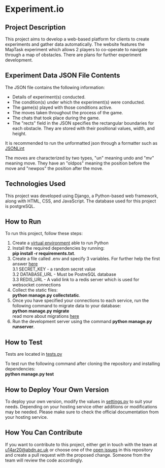 # Experiment.io

## Project Description
This project aims to develop a web-based platform for clients to create experiments and gather data automatically. The website features the MapTask experiment which allows 2 players to co-operate to navigate through a map of obstacles. There are plans for further experiment development.

## Experiment Data JSON File Contents
The JSON file contains the following information:

- Details of experiment(s) conducted.
- The condition(s) under which the experiment(s) were conducted.
- The game(s) played with those conditions active.
- The moves taken throughout the process of the game.
- The chats that took place during the game.
- The "rects" field in the JSON specifies the rectangular boundaries for each obstacle. They are stored with their positional values, width, and height.

It is recommended to run the unformatted json through a formatter such as [JSONLint](https://jsonlint.com/)

The moves are characterized by two types, "un" meaning undo and "mv" meaning move. They have an "oldpos" meaning the position before the move and "newpos" the position after the move.

## Technologies Used
This project was developed using Django, a Python-based web framework, along with HTML, CSS, and JavaScript. The database used for this project is postgreSQL.

## How to Run
To run this project, follow these steps:
1. Create a [virtual environment](https://docs.python.org/3/library/venv.html) able to run Python
2. Install the required dependencies by running:\
**pip install -r requirements.txt**.
3. Create a file called .env and specify 3 variables. For further help the first answer [here](https://stackoverflow.com/questions/15209978/where-to-store-secret-keys-django)\
  3.1 SECRET_KEY - a random secret value\
  3.2 DATABASE_URL - Must be PostreSQL database\
  3.3 REDIS_URL - A valid link to a redis server which is used for websocket connections
4. Collect the static files:\
**python manage.py collectstatic**.
5. Once you have specified your connections to each service, run the following command to migrate data to your database:\
**python manage.py migrate**\
read more about migrations [here](https://docs.djangoproject.com/en/4.2/topics/migrations/)
6. Run the development server using the command **python manage.py runserver**.

## How to Test
Tests are located in [tests.py](accounts/tests.py)

To test run the following command after cloning the repository and installing dependencies:\
**python manage.py test**

## How to Deploy Your Own Version
To deploy your own version, modify the values in [settings.py](game_website/settings.py) to suit your needs.
Depending on your hosting service other additions or modifications may be needed. Please make sure to check the official documentation from your hosting service.

## How You Can Contribute
If you want to contribute to this project, either get in touch with the team at u14ar20@abdn.ac.uk or choose one of the [open issues](https://github.com/12calert/ProjectCS3028/issues) in this repository and create a pull request with the proposed change. Someone from the team will review the code accordingly.
